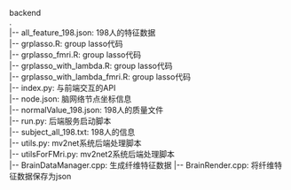 backend  
.  
|-- all_feature_198.json: 198人的特征数据  
|-- grplasso.R: group lasso代码  
|-- grplasso_fmri.R: group lasso代码  
|-- grplasso_with_lambda.R: group lasso代码  
|-- grplasso_with_lambda_fmri.R: group lasso代码  
|-- index.py: 与前端交互的API  
|-- node.json: 脑网络节点坐标信息  
|-- normalValue_198.json: 198人的质量文件  
|-- run.py: 后端服务启动脚本  
|-- subject_all_198.txt: 198人的信息  
|-- utils.py: mv2net系统后端处理脚本  
|-- utilsForFMri.py: mv2net2系统后端处理脚本  
|-- BrainDataManager.cpp: 生成纤维特征数据
|-- BrainRender.cpp: 将纤维特征数据保存为json